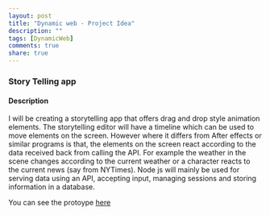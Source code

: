 ```yaml
---
layout: post
title: "Dynamic web - Project Idea"
description: ""
tags: [DynamicWeb]
comments: true  
share: true
---
```


### Story Telling app

#### Description
I will be creating a storytelling app that offers drag and drop style animation elements.
The storytelling editor will have a timeline which can be used to move elements on the screen. However where it differs from After effects or similar programs is that, the elements on the screen react according to the data received back from calling the API.
For example the weather in the scene changes according to the current weather or a character reacts to the current news (say from NYTimes).
 Node js will mainly be used for serving data using an API, accepting input, managing sessions and storing information in a database. 

You can see the protoype [here](http://evening-wave-1710.herokuapp.com/)



